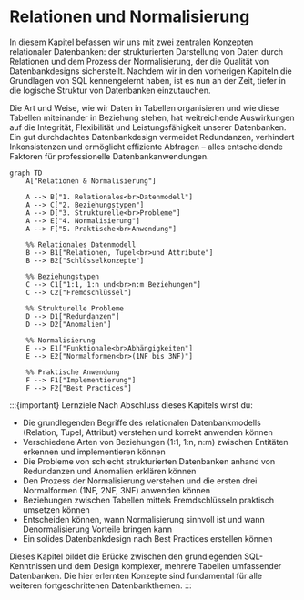 # Relationen und Normalisierung

In diesem Kapitel befassen wir uns mit zwei zentralen Konzepten relationaler Datenbanken: der strukturierten Darstellung von Daten durch Relationen und dem Prozess der Normalisierung, der die Qualität von Datenbankdesigns sicherstellt. Nachdem wir in den vorherigen Kapiteln die Grundlagen von SQL kennengelernt haben, ist es nun an der Zeit, tiefer in die logische Struktur von Datenbanken einzutauchen.

Die Art und Weise, wie wir Daten in Tabellen organisieren und wie diese Tabellen miteinander in Beziehung stehen, hat weitreichende Auswirkungen auf die Integrität, Flexibilität und Leistungsfähigkeit unserer Datenbanken. Ein gut durchdachtes Datenbankdesign vermeidet Redundanzen, verhindert Inkonsistenzen und ermöglicht effiziente Abfragen – alles entscheidende Faktoren für professionelle Datenbankanwendungen.

```{mermaid}
graph TD
    A["Relationen & Normalisierung"]
    
    A --> B["1. Relationales<br>Datenmodell"]
    A --> C["2. Beziehungstypen"]
    A --> D["3. Strukturelle<br>Probleme"]
    A --> E["4. Normalisierung"]
    A --> F["5. Praktische<br>Anwendung"]
    
    %% Relationales Datenmodell
    B --> B1["Relationen, Tupel<br>und Attribute"]
    B --> B2["Schlüsselkonzepte"]
    
    %% Beziehungstypen
    C --> C1["1:1, 1:n und<br>n:m Beziehungen"]
    C --> C2["Fremdschlüssel"]
    
    %% Strukturelle Probleme
    D --> D1["Redundanzen"]
    D --> D2["Anomalien"]
    
    %% Normalisierung
    E --> E1["Funktionale<br>Abhängigkeiten"]
    E --> E2["Normalformen<br>(1NF bis 3NF)"]
    
    %% Praktische Anwendung
    F --> F1["Implementierung"]
    F --> F2["Best Practices"]
```

:::{important} Lernziele
Nach Abschluss dieses Kapitels wirst du:

- Die grundlegenden Begriffe des relationalen Datenbankmodells (Relation, Tupel, Attribut) verstehen und korrekt anwenden können
- Verschiedene Arten von Beziehungen (1:1, 1:n, n:m) zwischen Entitäten erkennen und implementieren können
- Die Probleme von schlecht strukturierten Datenbanken anhand von Redundanzen und Anomalien erklären können
- Den Prozess der Normalisierung verstehen und die ersten drei Normalformen (1NF, 2NF, 3NF) anwenden können
- Beziehungen zwischen Tabellen mittels Fremdschlüsseln praktisch umsetzen können
- Entscheiden können, wann Normalisierung sinnvoll ist und wann Denormalisierung Vorteile bringen kann
- Ein solides Datenbankdesign nach Best Practices erstellen können

Dieses Kapitel bildet die Brücke zwischen den grundlegenden SQL-Kenntnissen und dem Design komplexer, mehrere Tabellen umfassender Datenbanken. Die hier erlernten Konzepte sind fundamental für alle weiteren fortgeschrittenen Datenbankthemen.
:::
